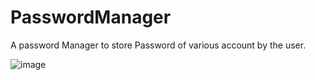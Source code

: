 # PasswordManager
A password Manager to store Password of various account by the user.

![image](https://user-images.githubusercontent.com/91217295/162779862-4a5fc390-1996-4e8a-a742-fbc85439525e.png)
